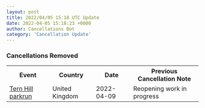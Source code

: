 ```yaml
---
layout: post
title: 2022/04/05 15:18 UTC Update
date: 2022-04-05 15:18:23 +0000
author: Cancellations Bot
category: 'Cancellation Update'
---
```


<h3>Cancellations Removed</h3>
<div class='hscrollable'>
<table style='width: 100%'>
    <tr>
        <th>Event</th>
        <th>Country</th>
        <th>Date</th>
        <th>Previous Cancellation Note</th>
    </tr>
    <tr>
        <td><a href="Removed">Tern Hill parkrun</a></td>
        <td>United Kingdom</td>
        <td>2022-04-09</td>
        <td>Reopening work in progress</td>
    </tr>
</table>
</div>
